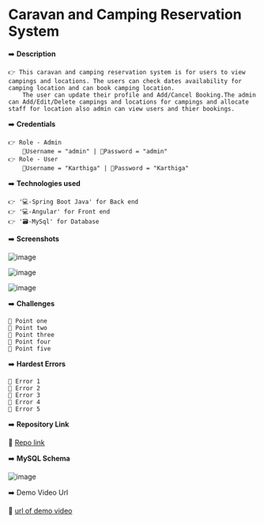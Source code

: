 # **Caravan and Camping Reservation System**


➡️ **Description**

    👉 This caravan and camping reservation system is for users to view campings and locations. The users can check dates availability for camping location and can book camping location.
        The user can update their profile and Add/Cancel Booking.The admin can Add/Edit/Delete campings and locations for campings and allocate staff for location also admin can view users and thier bookings.
  


➡️ **Credentials**

    👉 Role - Admin
        📧Username = "admin" | 🔐Password = "admin"
    👉 Role - User
        📧Username = "Karthiga" | 🔐Password = "Karthiga"


➡️ **Technologies used**

    👉 '💻-Spring Boot Java' for Back end
    👉 '💻-Angular' for Front end 
    👉 '🗃️-MySql' for Database 


➡️ **Screenshots**

![image](https://github.com/KarthigaGurusamy/Caravan-Camping-Reservation-System/assets/145537707/05b6407b-8e2a-4da6-9a51-3346c52c39dc)

![image](https://github.com/KarthigaGurusamy/Caravan-Camping-Reservation-System/assets/145537707/9e389411-9fd4-4b75-941b-3b77b2025b11)

![image](https://github.com/KarthigaGurusamy/Caravan-Camping-Reservation-System/assets/145537707/e6d38931-46e2-44c2-8da1-96609ec66a1e)



➡️ **Challenges**

    🔴 Point one
    🔴 Point two
    🔴 Point three
    🔴 Point four
    🔴 Point five


➡️ **Hardest Errors** 

    🚩 Error 1
    🚩 Error 2
    🚩 Error 3
    🚩 Error 4
    🚩 Error 5


➡️ **Repository Link**

🔗 [Repo link](https://github.com/KarthigaGurusamy/Caravan-Camping-Reservation-System) 


➡️ **MySQL Schema**

![image](https://github.com/KarthigaGurusamy/Caravan-Camping-Reservation-System/assets/145537707/4665601b-1cbe-45af-a2a6-178f9028e6c4)
 


➡️ Demo Video Url
  
🔗 [url of demo video](https://drive.google.com/file/d/1rLvVCXfQnxBMMVxPHV7zUvvO46Uu8abX/view?usp=sharing)
  
  
  
  
